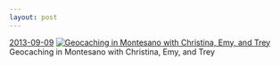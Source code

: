 ```yaml
---
layout: post
---
```


<p>
  <time><a href="/50">2013-09-09</a></time>
  <a href="/50"><img src="{{ site.assets_url }}/50-640.jpg" srcset="{{ site.assets_url }}/50-1280.jpg 1280w, {{ site.assets_url }}/50-960.jpg 960w, {{ site.assets_url }}/50-640.jpg 640w, {{ site.assets_url }}/50-320.jpg 320w" sizes="(min-width: 700px) 50vw, calc(100vw - 2rem)" alt="Geocaching in Montesano with Christina, Emy, and Trey" /></a>
  <span>Geocaching in Montesano with Christina, Emy, and Trey</span>
</p>
